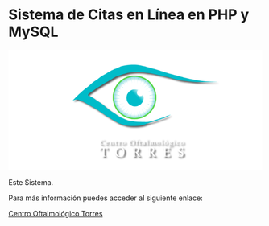 # Sistema de Citas en Línea en PHP y MySQL

<img src="/img/CentroOftalmologicoTorresIII.png">

Este Sistema.

Para más información puedes acceder al siguiente enlace:

<a href="https://www.oftalmotorres.com">Centro Oftalmol&oacute;gico Torres
</a>
